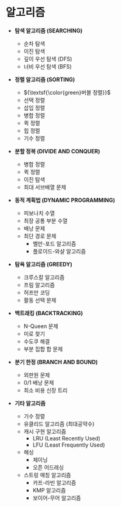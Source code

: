 # 알고리즘

- **탐색 알고리즘 (SEARCHING)**
  - 순차 탐색
  - 이진 탐색
  - 깊이 우선 탐색 (DFS)
  - 너비 우선 탐색 (BFS)

- **정렬 알고리즘 (SORTING)**
  - ${\textsf{\color{green}버블 정렬}}$
  + 선택 정렬
  + 삽입 정렬
  + 병합 정렬
  + 퀵 정렬
  - 힙 정렬
  - 기수 정렬

- **분할 정복 (DIVIDE AND CONQUER)**
   + 병합 정렬
  - 퀵 정렬
  - 이진 탐색
  - 최대 서브배열 문제

- **동적 계획법 (DYNAMIC PROGRAMMING)**
  + 피보나치 수열
  - 최장 공통 부분 수열
  - 배낭 문제
  - 최단 경로 문제
    - 벨만-포드 알고리즘
    - 플로이드-와샬 알고리즘

- **탐욕 알고리즘 (GREEDY)**
  - 크루스칼 알고리즘
  - 프림 알고리즘
  - 허프만 코딩
  - 활동 선택 문제

- **백트래킹 (BACKTRACKING)**
  - N-Queen 문제
  - 미로 찾기
  - 수도쿠 해결
  - 부분 집합 합 문제

- **분기 한정 (BRANCH AND BOUND)**
  - 외판원 문제
  - 0/1 배낭 문제
  - 최소 비용 신장 트리

- **기타 알고리즘**
  - 기수 정렬
  + 유클리드 알고리즘 (최대공약수)
  - 캐시 구현 알고리즘
    - LRU (Least Recently Used)
    - LFU (Least Frequently Used)
  - 해싱
    - 체이닝
    - 오픈 어드레싱
  - 스트링 매칭 알고리즘
    - 카프-라빈 알고리즘
    - KMP 알고리즘
    - 보이어-무어 알고리즘
